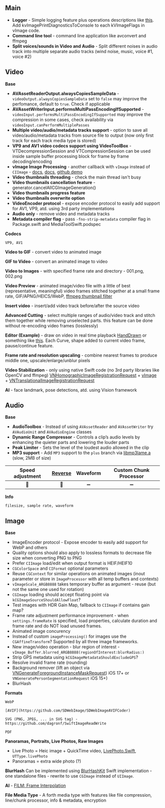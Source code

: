 ## Main
- __Logger__ - Simple logging feature plus operations descriptions like [this](https://stackoverflow.com/a/23271969/20387962). Add kvImagePrintDiagnosticsToConsole to each kVImageFlags in vImage code.
- __Command line tool__ - command line application like avconvert and ffmpeg
- __Split voices/sounds in Video and Audio__ - Split different noises in audio track into multiple separate audio tracks (wind noise, music, voice #1, voice #2)

## Video
__Base__
- __AVAssetReaderOutput.alwaysCopiesSampleData__ - `videoOutput.alwaysCopiesSampleData` set to `false` may improve the perfomance, default to `true`. Check if applicable
- __AVAssetWriterInput.performsMultiPassEncodingIfSupported__ - `videoInput.performsMultiPassEncodingIfSupported` may improve the compression in some cases, check availability via `videoInput.canPerformMultiplePasses`
- __Multiple video/audio/metadata tracks support__ - option to save all video/audio/metadata tracks from source file to output (now only first track for each track media type is stored)
- __VP9 and AV1 video codecs support using VideoToolBox__ - VTDecompressionSession and VTCompressionSession can be used inside sample buffer processing block for frame by frame decoding/encoding
- __vImage Image Processing__ - another callback with `vImage` instead of `CIImage` - [docs](https://developer.apple.com/documentation/accelerate/applying_vimage_operations_to_video_sample_buffers), [docs](https://developer.apple.com/documentation/accelerate/core_video_interoperability),
    [github demo](https://github.com/madhaviKumari/ApplyingVImageOperationsToVideoSampleBuffers)
- __Video thumbnails threading__ - check the main thread isn't busy
- __Video thumbnails cancellation feature__ - generator.cancelAllCGImageGeneration()
- __Video thumbnails progress feature__
- __Video thumbnails overwrite option__
- __VideoEncoder protocol__ - expose encoder protocol to easily add support for AV1, VP9, atd. using 3rd party implementations
- __Audio only__ - remove video and metadata tracks
- __Metadata compiler flag__ - pass `-fno-strip-metadata` compiler flag in Package.swift and MediaToolSwift.podspec

__Codecs__
```
VP9, AV1
```

__Video to GIF__ - convert video to animated image

__GIF to Video__ - convert an animated image to video

__Video to Images__ - with specified frame rate and directory - 001.png, 002.png

__Video Preview__ - animated image/video file with a little of best (representative, meaningful) video frames stitched together at a small frame rate, GIF/APNG/HEICS/WebP, [ffmpeg thumbnail filter](https://ffmpeg.org/ffmpeg-filters.html#thumbnail)

__Insert video__ - insert/add video track before/after the source video

__Advanced Cutting__ - select multiple ranges of audio/video track and stitch them together while removing unselected parts. this feature can be done without re-encoding video frames (losslessly)

__Editor (Example)__ - draw on video in real time playback [HandDrawn](https://github.com/starkdmi/HandDrawn) or something like [this](https://github.com/ltebean/LTVideoRecorder). Each Curve, shape added to current video frame, pause/continue feature.

__Frame rate and resolution upscaling__ - combine nearest frames to produce middle one, upscale/enlarge/unblur pixels

__Video Stabilization__ - only using native Swift code (no 3rd party libraries like OpenCV and ffmpeg)
[VNHomographicImageRegistrationRequest](https://developer.apple.com/documentation/vision/VNHomographicImageRegistrationRequest) + [vImage](https://developer.apple.com/documentation/accelerate/vimage) + [VNTranslationalImageRegistrationRequest](https://developer.apple.com/documentation/vision/VNTranslationalImageRegistrationRequest)

__AI__ - face landmark, pose detections, atd. using Vision framework

## Audio
__Base__
- __AudioToolbox__ - Instead of using `AVAssetReader` and `AVAssetWriter` try `AVAudioUnit` and `AVAudioEngine` classes
- __Dynamic Range Compressor__ - Controls a clip’s audio levels by enhancing the quieter parts and lowering the louder parts
- __Peak Limiter__ - Sets the level of the loudest audio allowed in the clip
- __MP3 support__ - Add `MP3` support to the `plus` branch via [libmp3lame.a](https://github.com/maysamsh/Swift-MP3Converter) (slow, 2MB of size)

| Speed adjustment | [Reverse](https://www.limit-point.com/blog/2022/reverse-audio/) | Waveform | Custom Chunk Processor |
| :---: | :---: | :---: | :---: |
| 🚧 | 🚧 |➖ | ➖ |

__Info__
``` 
filesize, sample rate, waveform
```

## Image

__Base__
- ImageEncoder protocol - Expose encoder to easily add support for WebP and others
- Quality options should also apply to lossless formats to decrease file size when converting PNG to PNG
- Prefer `CIImage` load/edit when output format is HEIF/HEIF10
- `CGColorSpace` and `CIFormat` optional parameters
- Reuse `CGContext` for similar operations on animated images (inout parameter or store in `ImageProcessor` with all temp buffers and contexts)
- `vImageScale_ARGB8888` takes temporary buffer as argument - reuse (but not the same one used for rotation)
- `CGImage` loading should accept floating point via `kCGImageSourceShouldAllowFloat`?
- Test images with HDR Gain Map, fallback to `CIImage` if contains gain map?
- Frame rate adjustment performance improvement - when `settings.frameRate` is specified, load properties, calculate duration and frame rate and do NOT load unused frames.
- Animated image concurency
- Instead of custom `imageProcessing()` for images use the `CGAffineTransform`? Supported by all three image frameworks.
- New image/video operation - blur region of interest - `vImage_Buffer.blurred_ARGB8888(regionOfInterest:blurRadius:)`
- Strip GPS metadata using `kCGImageMetadataShouldExcludeGPS`?
- Resolve invalid frame rate (rounding)
- Background remover (lift an object via [VNGenerateForegroundInstanceMaskRequest](https://developer.apple.com/videos/play/wwdc2023/10176/)) iOS 17+ or `VNGeneratePersonSegmentationRequest` iOS 15+)
- BlurHash

__Formats__
```
WebP

[AVIF](https://github.com/SDWebImage/SDWebImageAVIFCoder)

SVG (PNG, JPEG, ... in SVG tag) - https://github.com/dagronf/SwiftImageReadWrite

PDF
```

__Panoramas, Portraits, Live Photos, Raw Images__
- Live Photo = Heic image + QuickTime video, [LivePhoto.Swift](https://github.com/LimitPoint/LivePhoto), `UTType.livePhoto`
- Panoramas = extra wide photo (?)

__BlurHash__
Can be implemented using [BlurHashKit](https://github.com/woltapp/blurhash/blob/master/Swift/BlurHashEncode.swift) Swift implementation - one standalone files - rewrite to use `CGImage` instead of `UIImage`.

__AI__ - [FILM: Frame Interpolation](https://film-net.github.io/)

__File Media Type__ - A forth media type with features like file compression, line/chunk processor, info & metadata, encryption
